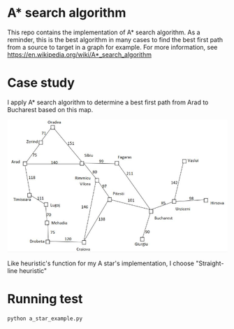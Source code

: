 # A* search algorithm
  This repo contains the implementation of A* search algorithm. As a reminder, this is the best algorithm in many cases to find
the best first path from a source to target in a graph for example. For more information,
see https://en.wikipedia.org/wiki/A*_search_algorithm
 
# Case study
  I apply A* search algorithm to determine a best first path from Arad to Bucharest based on this map.
  
  ![Alt text](map_roumania.jpg?raw=true "Cities map")

  Like heuristic's function for my A star's implementation, I choose "Straight-line heuristic"
  
# Running test
  ```bash
  python a_star_example.py
  ```
